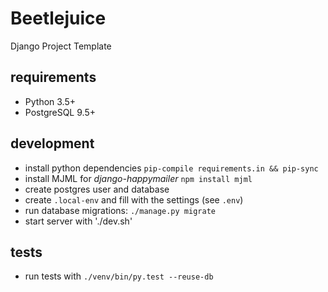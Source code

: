 # Beetlejuice

Django Project Template


## requirements
- Python 3.5+
- PostgreSQL 9.5+

## development
- install python dependencies `pip-compile requirements.in && pip-sync`
- install MJML for _django-happymailer_ `npm install mjml`
- create postgres user and database
- create `.local-env` and fill with the settings (see `.env`)
- run database migrations: `./manage.py migrate`
- start server with './dev.sh'


## tests
- run tests with `./venv/bin/py.test --reuse-db`
